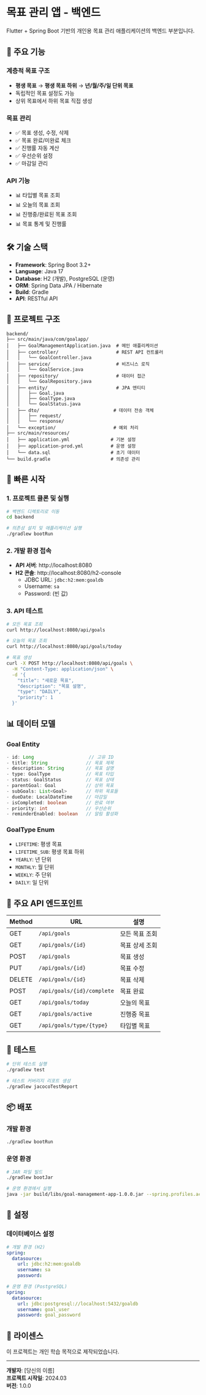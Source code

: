 # 목표 관리 앱 - 백엔드

Flutter + Spring Boot 기반의 개인용 목표 관리 애플리케이션의 백엔드 부분입니다.

## 🎯 주요 기능

### 계층적 목표 구조
- **평생 목표** → **평생 목표 하위** → **년/월/주/일 단위 목표**
- 독립적인 목표 설정도 가능
- 상위 목표에서 하위 목표 직접 생성

### 목표 관리
- ✅ 목표 생성, 수정, 삭제
- ✅ 목표 완료/미완료 체크
- ✅ 진행률 자동 계산
- ✅ 우선순위 설정
- ✅ 마감일 관리

### API 기능
- 📊 타입별 목표 조회
- 📊 오늘의 목표 조회
- 📊 진행중/완료된 목표 조회
- 📊 목표 통계 및 진행률

## 🛠 기술 스택

- **Framework**: Spring Boot 3.2+
- **Language**: Java 17
- **Database**: H2 (개발), PostgreSQL (운영)
- **ORM**: Spring Data JPA / Hibernate
- **Build**: Gradle
- **API**: RESTful API

## 📁 프로젝트 구조

```
backend/
├── src/main/java/com/goalapp/
│   ├── GoalManagementApplication.java  # 메인 애플리케이션
│   ├── controller/                     # REST API 컨트롤러
│   │   └── GoalController.java
│   ├── service/                        # 비즈니스 로직
│   │   └── GoalService.java
│   ├── repository/                     # 데이터 접근
│   │   └── GoalRepository.java
│   ├── entity/                         # JPA 엔티티
│   │   ├── Goal.java
│   │   ├── GoalType.java
│   │   └── GoalStatus.java
│   ├── dto/                           # 데이터 전송 객체
│   │   ├── request/
│   │   └── response/
│   └── exception/                     # 예외 처리
├── src/main/resources/
│   ├── application.yml               # 기본 설정
│   ├── application-prod.yml          # 운영 설정
│   └── data.sql                      # 초기 데이터
└── build.gradle                      # 의존성 관리
```

## 🚀 빠른 시작

### 1. 프로젝트 클론 및 실행

```bash
# 백엔드 디렉토리로 이동
cd backend

# 의존성 설치 및 애플리케이션 실행
./gradlew bootRun
```

### 2. 개발 환경 접속

- **API 서버**: http://localhost:8080
- **H2 콘솔**: http://localhost:8080/h2-console
  - JDBC URL: `jdbc:h2:mem:goaldb`
  - Username: `sa`
  - Password: (빈 값)

### 3. API 테스트

```bash
# 모든 목표 조회
curl http://localhost:8080/api/goals

# 오늘의 목표 조회
curl http://localhost:8080/api/goals/today

# 목표 생성
curl -X POST http://localhost:8080/api/goals \
  -H "Content-Type: application/json" \
  -d '{
    "title": "새로운 목표",
    "description": "목표 설명",
    "type": "DAILY",
    "priority": 1
  }'
```

## 📊 데이터 모델

### Goal Entity
```java
- id: Long                    // 고유 ID
- title: String              // 목표 제목
- description: String        // 목표 설명
- type: GoalType             // 목표 타입
- status: GoalStatus         // 목표 상태
- parentGoal: Goal           // 상위 목표
- subGoals: List<Goal>       // 하위 목표들
- dueDate: LocalDateTime     // 마감일
- isCompleted: boolean       // 완료 여부
- priority: int              // 우선순위
- reminderEnabled: boolean   // 알림 활성화
```

### GoalType Enum
- `LIFETIME`: 평생 목표
- `LIFETIME_SUB`: 평생 목표 하위
- `YEARLY`: 년 단위
- `MONTHLY`: 월 단위
- `WEEKLY`: 주 단위
- `DAILY`: 일 단위

## 🔗 주요 API 엔드포인트

| Method | URL | 설명 |
|--------|-----|------|
| GET | `/api/goals` | 모든 목표 조회 |
| GET | `/api/goals/{id}` | 목표 상세 조회 |
| POST | `/api/goals` | 목표 생성 |
| PUT | `/api/goals/{id}` | 목표 수정 |
| DELETE | `/api/goals/{id}` | 목표 삭제 |
| POST | `/api/goals/{id}/complete` | 목표 완료 |
| GET | `/api/goals/today` | 오늘의 목표 |
| GET | `/api/goals/active` | 진행중 목표 |
| GET | `/api/goals/type/{type}` | 타입별 목표 |

## 🧪 테스트

```bash
# 단위 테스트 실행
./gradlew test

# 테스트 커버리지 리포트 생성
./gradlew jacocoTestReport
```

## 📦 배포

### 개발 환경
```bash
./gradlew bootRun
```

### 운영 환경
```bash
# JAR 파일 빌드
./gradlew bootJar

# 운영 환경에서 실행
java -jar build/libs/goal-management-app-1.0.0.jar --spring.profiles.active=prod
```

## 🔧 설정

### 데이터베이스 설정
```yaml
# 개발 환경 (H2)
spring:
  datasource:
    url: jdbc:h2:mem:goaldb
    username: sa
    password: 

# 운영 환경 (PostgreSQL)
spring:
  datasource:
    url: jdbc:postgresql://localhost:5432/goaldb
    username: goal_user
    password: goal_password
```

## 📝 라이센스

이 프로젝트는 개인 학습 목적으로 제작되었습니다.

---

**개발자**: [당신의 이름]  
**프로젝트 시작일**: 2024.03  
**버전**: 1.0.0